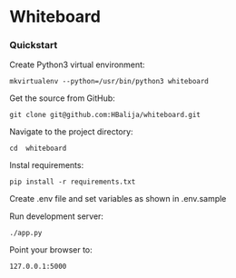 # Whiteboard


### Quickstart

Create Python3 virtual environment:

    mkvirtualenv --python=/usr/bin/python3 whiteboard

Get the source from GitHub:

    git clone git@github.com:HBalija/whiteboard.git

Navigate to the project directory:

    cd  whiteboard

Instal requirements:

    pip install -r requirements.txt

Create .env file and set variables as shown in .env.sample

Run development server:

    ./app.py

Point your browser to:

    127.0.0.1:5000
